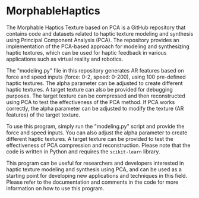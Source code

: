 # MorphableHaptics
 The Morphable Haptics Texture based on PCA is a GitHub repository that contains code and datasets related to haptic texture modeling and synthesis using Principal Component Analysis (PCA). The repository provides an implementation of the PCA-based approach for modeling and synthesizing haptic textures, which can be used for haptic feedback in various applications such as virtual reality and robotics.



The "modeling.py" file in this repository generates AR features based on force and speed inputs (force: 0-2, speed: 0-200), using 100 pre-defined haptic textures. The alpha parameter can be adjusted to create different haptic textures. A target texture can also be provided for debugging purposes. The target texture can be compressed and then reconstructed using PCA to test the effectiveness of the PCA method. If PCA works correctly, the alpha parameter can be adjusted to modify the texture (AR features) of the target texture.

To use this program, simply run the "modeling.py" script and provide the force and speed inputs. You can also adjust the alpha parameter to create different haptic textures. A target texture can be provided to test the effectiveness of PCA compression and reconstruction. Please note that the code is written in Python and requires the ```scikit-learn``` library.

This program can be useful for researchers and developers interested in haptic texture modeling and synthesis using PCA, and can be used as a starting point for developing new applications and techniques in this field. Please refer to the documentation and comments in the code for more information on how to use this program.
